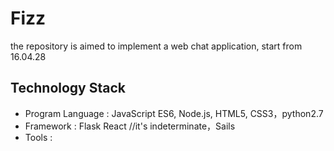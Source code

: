 # Fizz
the repository is aimed to implement a  web chat application, start from 16.04.28

<h2>Technology Stack</h2>
<ul>
<li>Program Language : JavaScript ES6, Node.js, HTML5, CSS3，python2.7 </li>
<li>Framework : Flask React  //it's indeterminate，Sails
<li>Tools :</li> 

</ul>
